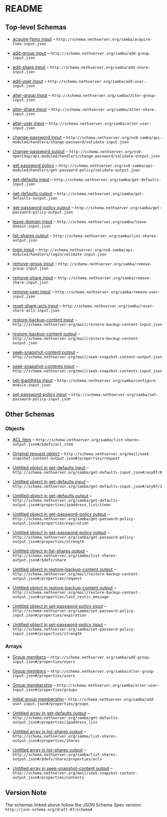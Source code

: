 # README

## Top-level Schemas

* [acquire-fsmo input](./acquire-fsmo-input.md "Acquire FSMO roles") – `http://schema.nethserver.org/samba/acquire-fsmo-input.json`

* [add-group input](./add-group-input.md "Add a group of users to the AD database") – `http://schema.nethserver.org/samba/add-group-input.json`

* [add-share input](./add-share-input.md "Create a new shared folder") – `http://schema.nethserver.org/samba/add-share-input.json`

* [add-user input](./add-user-input.md "Add a user to the AD database") – `http://schema.nethserver.org/samba/add-user-input.json`

* [alter-group input](./alter-group-input.md "Alter an existing group of users") – `http://schema.nethserver.org/samba/alter-group-input.json`

* [alter-share input](./alter-share-input.md "Alter a shared folder") – `http://schema.nethserver.org/samba/alter-share-input.json`

* [alter-user input](./alter-user-input.md "Alter an existing user") – `http://schema.nethserver.org/samba/alter-user-input.json`

* [change-password input](./validate-input.md) – `http://schema.nethserver.org/ns8-samba/api-moduled/handlers/change-password/validate-input.json`

* [change-password output](./validate-output.md) – `http://schema.nethserver.org/ns8-openldap/api-moduled/handlers/change-password/validate-output.json`

* [get password policy](./validate-output-1.md) – `http://schema.nethserver.org/ns8-samba/api-moduled/handlers/get-password-policy/validate-output.json`

* [get-defaults input](./get-defaults-input.md "Compute the values that suit the configure-module action input") – `http://schema.nethserver.org/samba/get-defaults-input.json`

* [get-defaults output](./get-defaults-output.md "Return values that suit the configure-module action input") – `http://schema.nethserver.org/samba/get-defaults-output.json`

* [get-password-policy output](./get-password-policy-output.md "Get the domain password policy") – `http://schema.nethserver.org/samba/get-password-policy-output.json`

* [leave-domain input](./leave-domain-input.md "Remove the DC from an Active Directory domain") – `http://schema.nethserver.org/samba/leave-domain-input.json`

* [list-shares output](./list-shares-output.md "Return the list of shared folders and their attributes") – `http://schema.nethserver.org/samba/list-shares-output.json`

* [login input](./validate-input-1.md) – `http://schema.nethserver.org/ns8-samba/api-moduled/handlers/login/validate-input.json`

* [remove-group input](./remove-group-input.md "Remove an existing group of users") – `http://schema.nethserver.org/samba/remove-group-input.json`

* [remove-share input](./remove-share-input.md "Remove a shared folder and its contents") – `http://schema.nethserver.org/samba/remove-share-input.json`

* [remove-user input](./remove-user-input.md "Remove an existing user") – `http://schema.nethserver.org/samba/remove-user-input.json`

* [reset-share-acls input](./reset-share-acls-input.md "Reset ACLs for the shared folder and its contents") – `http://schema.nethserver.org/samba/reset-share-acls-input.json`

* [restore-backup-content input](./restore-backup-content-input.md "Extract content from a backup snapshot") – `http://schema.nethserver.org/mail/restore-backup-content-input.json`

* [restore-backup-content output](./restore-backup-content-output.md "Extract content from a backup snapshot") – `http://schema.nethserver.org/mail/restore-backup-content-output.json`

* [seek-snapshot-content output](./seek-snapshot-content-output.md "Locate a file or directory in a backup snapshot") – `http://schema.nethserver.org/mail/seek-snapshot-content-output.json`

* [seek-snapshot-contents input](./seek-snapshot-contents-input.md "Locate a file or directory in a backup snapshot") – `http://schema.nethserver.org/mail/seek-snapshot-contents-input.json`

* [set-ipaddress input](./configure-module-input.md "Change the DC IP address") – `http://schema.nethserver.org/samba/configure-module-input.json`

* [set-password-policy input](./set-password-policy-input.md "Set the domain password policy") – `http://schema.nethserver.org/samba/set-password-policy-input.json`

## Other Schemas

### Objects

* [ACL item](./list-shares-output-defs-acl-item.md "Translation of low-level Windows ACE to a simplified format") – `http://schema.nethserver.org/samba/list-shares-output.json#/$defs/acl_item`

* [Original request object](./seek-snapshot-content-output-properties-original-request-object.md) – `http://schema.nethserver.org/mail/seek-snapshot-content-output.json#/properties/request`

* [Untitled object in get-defaults input](./get-defaults-input-anyof-0.md) – `http://schema.nethserver.org/samba/get-defaults-input.json#/anyOf/0`

* [Untitled object in get-defaults input](./get-defaults-input-anyof-1.md) – `http://schema.nethserver.org/samba/get-defaults-input.json#/anyOf/1`

* [Untitled object in get-defaults output](./get-defaults-output-properties-ipaddress_list-items.md) – `http://schema.nethserver.org/samba/get-defaults-output.json#/properties/ipaddress_list/items`

* [Untitled object in get-password-policy output](./get-password-policy-output-properties-expiration.md) – `http://schema.nethserver.org/samba/get-password-policy-output.json#/properties/expiration`

* [Untitled object in get-password-policy output](./get-password-policy-output-properties-strength.md) – `http://schema.nethserver.org/samba/get-password-policy-output.json#/properties/strength`

* [Untitled object in list-shares output](./list-shares-output-defs-share.md) – `http://schema.nethserver.org/samba/list-shares-output.json#/$defs/share`

* [Untitled object in restore-backup-content output](./restore-backup-content-output-properties-request.md "Original request object") – `http://schema.nethserver.org/mail/restore-backup-content-output.json#/properties/request`

* [Untitled object in restore-backup-content output](./restore-backup-content-output-properties-last_restic_message.md "Last JSON message from Restic restore") – `http://schema.nethserver.org/mail/restore-backup-content-output.json#/properties/last_restic_message`

* [Untitled object in set-password-policy input](./set-password-policy-input-properties-expiration.md) – `http://schema.nethserver.org/samba/set-password-policy-input.json#/properties/expiration`

* [Untitled object in set-password-policy input](./set-password-policy-input-properties-strength.md) – `http://schema.nethserver.org/samba/set-password-policy-input.json#/properties/strength`

### Arrays

* [Group members](./add-group-input-properties-group-members.md) – `http://schema.nethserver.org/samba/add-group-input.json#/properties/users`

* [Group members](./alter-group-input-properties-group-members.md) – `http://schema.nethserver.org/samba/alter-group-input.json#/properties/users`

* [Group membership](./alter-user-input-properties-group-membership.md "Set the user as a member of the given list of groups") – `http://schema.nethserver.org/samba/alter-user-input.json#/properties/groups`

* [Initial group membership](./add-user-input-properties-initial-group-membership.md "Set the user as a member of the given list of groups") – `http://schema.nethserver.org/samba/add-user-input.json#/properties/groups`

* [Untitled array in get-defaults output](./get-defaults-output-properties-ipaddress_list.md) – `http://schema.nethserver.org/samba/get-defaults-output.json#/properties/ipaddress_list`

* [Untitled array in list-shares output](./list-shares-output-properties-shares.md) – `http://schema.nethserver.org/samba/list-shares-output.json#/properties/shares`

* [Untitled array in list-shares output](./list-shares-output-defs-share-properties-acls.md) – `http://schema.nethserver.org/samba/list-shares-output.json#/$defs/share/properties/acls`

* [Untitled array in seek-snapshot-content output](./seek-snapshot-content-output-properties-contents.md "List of absolute share content paths") – `http://schema.nethserver.org/mail/seek-snapshot-content-output.json#/properties/contents`

## Version Note

The schemas linked above follow the JSON Schema Spec version: `http://json-schema.org/draft-07/schema#`
